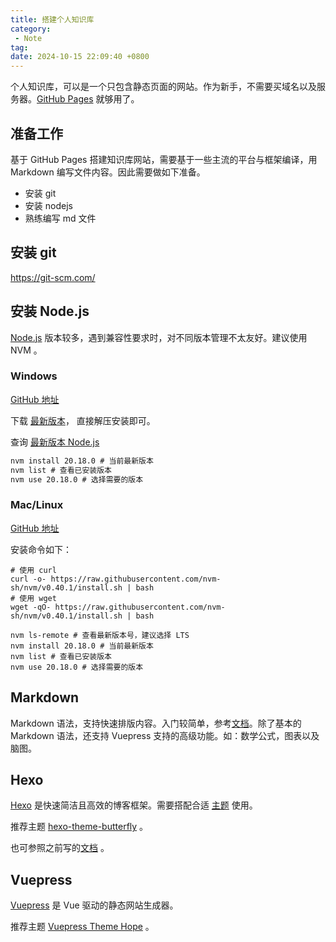 ```yaml
---
title: 搭建个人知识库
category:
 - Note
tag:
date: 2024-10-15 22:09:40 +0800
---
```


个人知识库，可以是一个只包含静态页面的网站。作为新手，不需要买域名以及服务器。[GitHub Pages](https://pages.github.com/) 就够用了。 

<!-- more -->

## 准备工作

基于 GitHub Pages 搭建知识库网站，需要基于一些主流的平台与框架编译，用 Markdown 编写文件内容。因此需要做如下准备。

- 安装 git
- 安装 nodejs
- 熟练编写 md 文件

## 安装 git

https://git-scm.com/

## 安装 Node.js

[Node.js](https://nodejs.org/zh-cn) 版本较多，遇到兼容性要求时，对不同版本管理不太友好。建议使用 NVM 。

### Windows

[GitHub 地址](https://github.com/coreybutler/nvm-windows)

下载 [最新版本](https://github.com/coreybutler/nvm-windows/releases)， 直接解压安装即可。

查询 [最新版本 Node.js](https://nodejs.org/zh-cn/download/prebuilt-installer)

```cmd
nvm install 20.18.0 # 当前最新版本
nvm list # 查看已安装版本
nvm use 20.18.0 # 选择需要的版本
```

### Mac/Linux

[GitHub 地址](https://github.com/nvm-sh/nvm)

安装命令如下：

```shell
# 使用 curl
curl -o- https://raw.githubusercontent.com/nvm-sh/nvm/v0.40.1/install.sh | bash
# 使用 wget
wget -qO- https://raw.githubusercontent.com/nvm-sh/nvm/v0.40.1/install.sh | bash

nvm ls-remote # 查看最新版本号，建议选择 LTS
nvm install 20.18.0 # 当前最新版本
nvm list # 查看已安装版本
nvm use 20.18.0 # 选择需要的版本
```

## Markdown

Markdown 语法，支持快速排版内容。入门较简单，参考[文档](markdown)。除了基本的 Markdown 语法，还支持 Vuepress 支持的高级功能。如：数学公式，图表以及脑图。

## Hexo

[Hexo](https://hexo.io/zh-cn/) 是快速简洁且高效的博客框架。需要搭配合适 [主题](https://hexo.io/themes/) 使用。

推荐主题 [hexo-theme-butterfly](https://github.com/jerryc127/hexo-theme-butterfly) 。

也可参照之前写的[文档](hexo-basic) 。

## Vuepress

[Vuepress](https://vuepress.vuejs.org/zh/) 是 Vue 驱动的静态网站生成器。

推荐主题 [Vuepress Theme Hope](https://theme-hope.vuejs.press/) 。